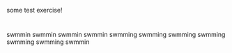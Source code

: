 some test exercise!


#
swmmin
swmmin
swmmin
swmmin
swmming
swmming
swmming
swmming
swmming
swmming
swmmin
